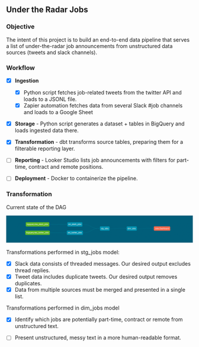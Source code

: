 ## Under the Radar Jobs


### Objective

The intent of this project is to build an end-to-end data pipeline that serves a list of under-the-radar job announcements from unstructured data sources (tweets and slack channels).


### Workflow

- [x] **Ingestion** 
    - [x] Python script fetches job-related tweets from the twitter API and loads to a JSONL file.
    - [x] Zapier automation fetches data from several Slack #job channels and loads to a Google Sheet
- [x] **Storage** - Python script generates a dataset + tables in BigQuery and loads ingested data there.
- [x] **Transformation** - dbt transforms source tables, preparing them for a filterable reporting layer.
- [ ] **Reporting** - Looker Studio lists job announcements with filters for part-time, contract and remote positions.
- [ ] **Deployment** - Docker to containerize the pipeline.


### Transformation


Current state of the DAG

![Image](img/dag.png)


Transformations performed in stg_jobs model:
- [x] Slack data consists of threaded messages. Our desired output excludes thread replies.
- [x] Tweet data includes duplicate tweets. Our desired output removes duplicates.
- [x] Data from multiple sources must be merged and presented in a single list.

Transformations performed in dim_jobs model
- [x] Identify which jobs are potentially part-time, contract or remote from unstructured text.
- [ ] Present unstructured, messy text in a more human-readable format.



